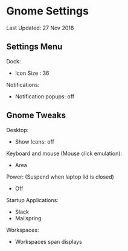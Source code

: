 # Gnome Settings

Last Updated: 27 Nov 2018

## Settings Menu

Dock:

- Icon Size : 36

Notifications:

- Notification popups: off

## Gnome Tweaks

Desktop:

- Show Icons: off

Keyboard and mouse (Mouse click emulation):

- Area

Power: (Suspend when laptop lid is closed)

- Off

Startup Applications:

- Slack
- Mailspring

Workspaces:

- Workspaces span displays
